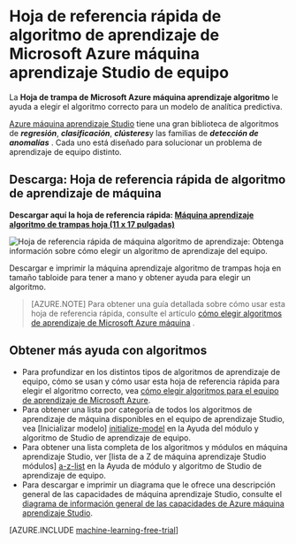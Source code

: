 <properties
    pageTitle="Hoja de referencia rápida de algoritmo de aprendizaje de máquina | Microsoft Azure"
    description="Una hoja de referencia rápida de algoritmo de aprendizaje de máquina imprimible le ayuda a elegir el algoritmo correcto para el modelo predictivo en Azure máquina aprendizaje Studio."
    keywords="hoja de referencia rápida de algoritmo, hoja de referencia rápida, algoritmo de aprendizaje de equipo"
    services="machine-learning"
    documentationCenter=""
    authors="brohrer"
    manager="jhubbard"
    editor="cgronlun"/>

<tags
    ms.service="machine-learning"
    ms.workload="data-services"
    ms.tgt_pltfrm="na"
    ms.devlang="na"
    ms.topic="article"
    ms.date="08/09/2016"
    ms.author="brohrer;garye" />


# <a name="machine-learning-algorithm-cheat-sheet-for-microsoft-azure-machine-learning-studio"></a>Hoja de referencia rápida de algoritmo de aprendizaje de Microsoft Azure máquina aprendizaje Studio de equipo

La **Hoja de trampa de Microsoft Azure máquina aprendizaje algoritmo** le ayuda a elegir el algoritmo correcto para un modelo de analítica predictiva.

[Azure máquina aprendizaje Studio](https://studio.azureml.net/) tiene una gran biblioteca de algoritmos de ***regresión***, ***clasificación***, ***clústeres***y las familias de ***detección de anomalías*** . Cada uno está diseñado para solucionar un problema de aprendizaje de equipo distinto.


## <a name="download-machine-learning-algorithm-cheat-sheet"></a>Descarga: Hoja de referencia rápida de algoritmo de aprendizaje de máquina

**Descargar aquí la hoja de referencia rápida: [Máquina aprendizaje algoritmo de trampas hoja (11 x 17 pulgadas)](http://download.microsoft.com/download/A/6/1/A613E11E-8F9C-424A-B99D-65344785C288/microsoft-machine-learning-algorithm-cheat-sheet-v6.pdf)**

![Hoja de referencia rápida de máquina algoritmo de aprendizaje: Obtenga información sobre cómo elegir un algoritmo de aprendizaje del equipo.][cheat-sheet]

[cheat-sheet]: ./media/machine-learning-algorithm-cheat-sheet/machine-learning-algorithm-cheat-sheet-small_v_0_6-01.png

Descargar e imprimir la máquina aprendizaje algoritmo de trampas hoja en tamaño tabloide para tener a mano y obtener ayuda para elegir un algoritmo.

> [AZURE.NOTE] Para obtener una guía detallada sobre cómo usar esta hoja de referencia rápida, consulte el artículo [cómo elegir algoritmos de aprendizaje de Microsoft Azure máquina](machine-learning-algorithm-choice.md) .

## <a name="more-help-with-algorithms"></a>Obtener más ayuda con algoritmos

* Para profundizar en los distintos tipos de algoritmos de aprendizaje de equipo, cómo se usan y cómo usar esta hoja de referencia rápida para elegir el algoritmo correcto, vea [cómo elegir algoritmos para el equipo de aprendizaje de Microsoft Azure](machine-learning-algorithm-choice.md).
* Para obtener una lista por categoría de todos los algoritmos de aprendizaje de máquina disponibles en el equipo de aprendizaje Studio, vea [Inicializar modelo] [ initialize-model] en la Ayuda del módulo y algoritmo de Studio de aprendizaje de equipo.
* Para obtener una lista completa de los algoritmos y módulos en máquina aprendizaje Studio, ver [lista de a Z de máquina aprendizaje Studio módulos] [ a-z-list] en la Ayuda de módulo y algoritmo de Studio de aprendizaje de equipo.
* Para descargar e imprimir un diagrama que le ofrece una descripción general de las capacidades de máquina aprendizaje Studio, consulte el [diagrama de información general de las capacidades de Azure máquina aprendizaje Studio](machine-learning-studio-overview-diagram.md).


[AZURE.INCLUDE [machine-learning-free-trial](../../includes/machine-learning-free-trial.md)]

<!-- This needs to be updated based on the new Choosing and Algorithm article

## Notes and terminology definitions for the machine learning algorithm cheat sheet

* The suggestions offered in this algorithm cheat sheet are approximate rules-of-thumb. Some can be bent, and some can be flagrantly violated. This is intended to suggest a starting point. Don’t be afraid run a head-to-head competition between several algorithms on your data. There is simply no substitute for understanding the principles of each algorithm and understanding the system that generated your data.

* Every machine learning algorithm has its own style or *inductive bias*. For a specific problem, several algorithms may be appropriate and one algorithm may be a better fit than others. But knowing which will be the best fit beforehand is not always possible. In cases like these, several algorithms are listed together in the cheat sheet. An appropriate strategy would be to try one algorithm, and if the results are not yet satisfactory, try the others. Here’s an example from the [Cortana Intelligence Gallery](http://gallery.cortanaintelligence.com/) of an experiment that tries several algorithms against the same data and compares the results: [Compare Multi-class Classifiers: Letter recognition](http://gallery.cortanaintelligence.com/Details/a635502fc98b402a890efe21cec65b92).

* There are three main categories of machine learning: **supervised learning**, **unsupervised learning**, and **reinforcement learning**.

  * In **supervised learning**, each data point is labeled or associated with a category or value of interest.  An example of a categorical label is assigning an image as either a ‘cat’ or a ‘dog’.  An example of a value label is the sale price associated with a used car. The goal of supervised learning is to study many labeled examples like these, and then to be able to make predictions about future data points - for example, to identify new photos with the correct animal or to assign accurate sale prices to other used cars. This is a popular and useful type of machine learning. All of the modules in Azure Machine Learning are supervised learning algorithms except for [K-Means Clustering][k-means-clustering].

  * In **unsupervised learning**, data points have no labels associated with them. Instead, the goal of an unsupervised learning algorithm is to organize the data in some way or to describe its structure. This can mean grouping it into clusters, as K-means does, or finding different ways of looking at complex data so that it appears simpler.

  * In **reinforcement learning**, the algorithm gets to choose an action in response to each data point. It is a common approach in robotics, where the set of sensor readings at one point in time is a data point, and the algorithm must choose the robot’s next action. It's also a natural fit for Internet of Things applications. The learning algorithm also receives a reward signal a short time later, indicating how good the decision was. Based on this, the algorithm modifies its strategy in order to achieve the highest reward. Currently there are no reinforcement learning algorithm modules in Azure ML.

* **Bayesian methods** make the assumption of statistically independent data points. This means that the unmodeled variability in one data point is uncorrelated with others, that is, it can’t be predicted. For example, if the data being recorded is the number of minutes until the next subway train arrives, two measurements taken a day apart are statistically independent. However, two measurements taken a minute apart are not statistically independent - the value of one is highly predictive of the value of the other.

* **Boosted decision tree regression** takes advantage of feature overlap or interaction among features. That means that, in any given data point, the value of one feature is somewhat predictive of the value of another. For example, in daily high/low temperature data, knowing the low temperature for the day allows you to make a reasonable guess at the high. The information contained in the two features is somewhat redundant.

* Classifying data into more than two categories can be done by either using an inherently multi-class classifier, or by combining a set of two-class classifiers into an **ensemble**. In the ensemble approach, there is a separate two-class classifier for each class - each one separates the data into two categories:  “this class” and “not this class.” Then these classifiers vote on the correct assignment of the data point. This is the operational principle behind [One-vs-All Multiclass][one-vs-all-multiclass].

* Several methods, including logistic regression and the Bayes point machine, assume **linear class boundaries**, that is, that the boundaries between classes are approximately straight lines (or hyperplanes in the more general case). Often this is a characteristic of the data that you don’t know until after you’ve tried to separate it, but it’s something that typically can be learned by visualizing beforehand. If the class boundaries look very irregular, stick with decision trees, decision jungles, support vector machines, or neural networks.

* Neural networks can be used with categorical variables by creating a **dummy variable** for each category and setting it to 1 in cases where the category applies, 0 where it doesn’t.

-->

<!-- This is how you can add a link to the image in HTML. Don't know how to do this in markdown.
<a href="http://download.microsoft.com/download/A/6/1/A613E11E-8F9C-424A-B99D-65344785C288/microsoft-machine-learning-algorithm-cheat-sheet.pdf">
<img src="C:\Users\garye\azure-content-pr\articles\media\machine-learning-algorithm-cheat-sheet\cheat-sheet-small.png">
</a>
-->

<!-- Module References -->
[a-z-list]: https://msdn.microsoft.com/library/azure/dn906033.aspx
[initialize-model]: https://msdn.microsoft.com/library/azure/0c67013c-bfbc-428b-87f3-f552d8dd41f6/
[k-means-clustering]: https://msdn.microsoft.com/library/azure/5049a09b-bd90-4c4e-9b46-7c87e3a36810/
[one-vs-all-multiclass]: https://msdn.microsoft.com/library/azure/7191efae-b4b1-4d03-a6f8-7205f87be664/
